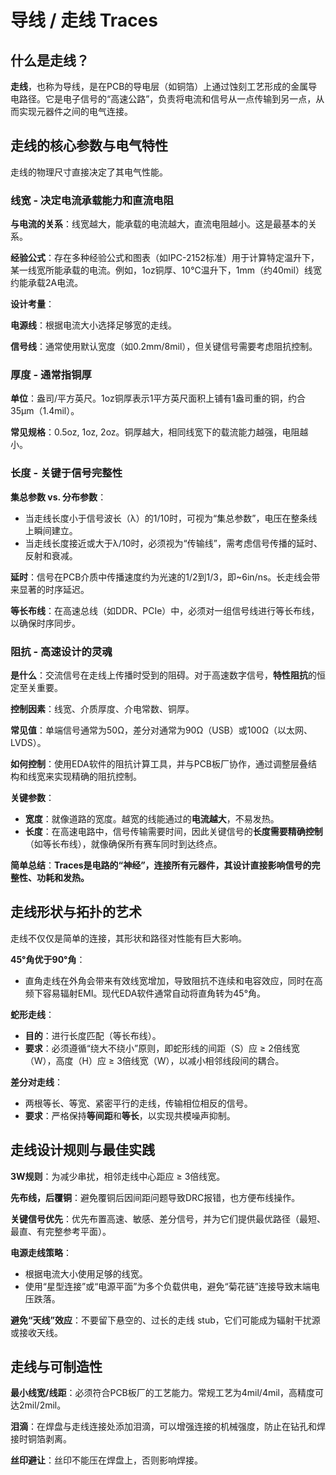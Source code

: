 # 导线 / 走线 Traces

## 什么是走线？

**走线**，也称为导线，是在PCB的导电层（如铜箔）上通过蚀刻工艺形成的金属导电路径。它是电子信号的“高速公路”，负责将电流和信号从一点传输到另一点，从而实现元器件之间的电气连接。



## 走线的核心参数与电气特性

走线的物理尺寸直接决定了其电气性能。

### 线宽 - 决定电流承载能力和直流电阻

**与电流的关系**：线宽越大，能承载的电流越大，直流电阻越小。这是最基本的关系。

**经验公式**：存在多种经验公式和图表（如IPC-2152标准）用于计算特定温升下，某一线宽所能承载的电流。例如，1oz铜厚、10°C温升下，1mm（约40mil）线宽约能承载2A电流。

**设计考量**：

**电源线**：根据电流大小选择足够宽的走线。

**信号线**：通常使用默认宽度（如0.2mm/8mil），但关键信号需要考虑阻抗控制。



### 厚度 - 通常指铜厚

**单位**：盎司/平方英尺。1oz铜厚表示1平方英尺面积上铺有1盎司重的铜，约合35µm（1.4mil）。

**常见规格**：0.5oz, 1oz, 2oz。铜厚越大，相同线宽下的载流能力越强，电阻越小。



### 长度 - 关键于信号完整性

**集总参数 vs. 分布参数**：

*   当走线长度小于信号波长（λ）的1/10时，可视为“集总参数”，电压在整条线上瞬间建立。
*   当走线长度接近或大于λ/10时，必须视为“传输线”，需考虑信号传播的延时、反射和衰减。

**延时**：信号在PCB介质中传播速度约为光速的1/2到1/3，即~6in/ns。长走线会带来显著的时序延迟。

**等长布线**：在高速总线（如DDR、PCIe）中，必须对一组信号线进行等长布线，以确保时序同步。



### 阻抗 - 高速设计的灵魂

**是什么**：交流信号在走线上传播时受到的阻碍。对于高速数字信号，**特性阻抗**的恒定至关重要。

**控制因素**：线宽、介质厚度、介电常数、铜厚。

**常见值**：单端信号通常为50Ω，差分对通常为90Ω（USB）或100Ω（以太网、LVDS）。

**如何控制**：使用EDA软件的阻抗计算工具，并与PCB板厂协作，通过调整层叠结构和线宽来实现精确的阻抗控制。

**关键参数**：

*   **宽度**：就像道路的宽度。越宽的线能通过的**电流越大**，不易发热。
*   **长度**：在高速电路中，信号传输需要时间，因此关键信号的**长度需要精确控制**（如等长布线），就像确保所有赛车同时到达终点。

**简单总结**：**Traces是电路的“神经”，连接所有元器件，其设计直接影响信号的完整性、功耗和发热。**



## 走线形状与拓扑的艺术

走线不仅仅是简单的连接，其形状和路径对性能有巨大影响。

**45°角优于90°角**：

*   直角走线在外角会带来有效线宽增加，导致阻抗不连续和电容效应，同时在高频下容易辐射EMI。现代EDA软件通常自动将直角转为45°角。

**蛇形走线**：

*   **目的**：进行长度匹配（等长布线）。
*   **要求**：必须遵循“绕大不绕小”原则，即蛇形线的间距（S）应 ≥ 2倍线宽（W），高度（H）应 ≥ 3倍线宽（W），以减小相邻线段间的耦合。

**差分对走线**：

*   两根等长、等宽、紧密平行的走线，传输相位相反的信号。
*   **要求**：严格保持**等间距**和**等长**，以实现共模噪声抑制。





## 走线设计规则与最佳实践

**3W规则**：为减少串扰，相邻走线中心距应 ≥ 3倍线宽。

**先布线，后覆铜**：避免覆铜后因间距问题导致DRC报错，也方便布线操作。

**关键信号优先**：优先布置高速、敏感、差分信号，并为它们提供最优路径（最短、最直、有完整参考平面）。

**电源走线策略**：

*   根据电流大小使用足够的线宽。
*   使用“星型连接”或“电源平面”为多个负载供电，避免“菊花链”连接导致末端电压跌落。

**避免“天线”效应**：不要留下悬空的、过长的走线 stub，它们可能成为辐射干扰源或接收天线。



## 走线与可制造性

**最小线宽/线距**：必须符合PCB板厂的工艺能力。常规工艺为4mil/4mil，高精度可达2mil/2mil。

**泪滴**：在焊盘与走线连接处添加泪滴，可以增强连接的机械强度，防止在钻孔和焊接时铜箔剥离。

**丝印避让**：丝印不能压在焊盘上，否则影响焊接。

